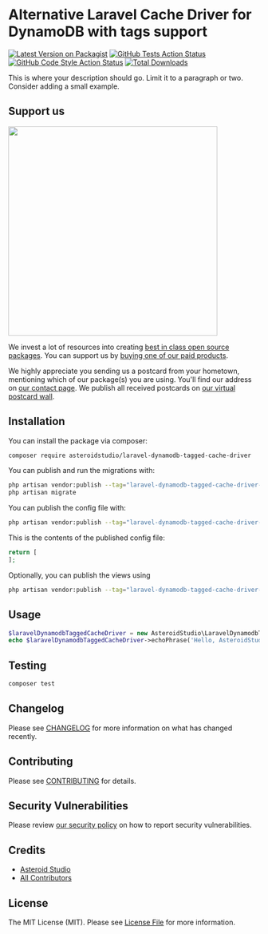 # Alternative Laravel Cache Driver for DynamoDB with tags support

[![Latest Version on Packagist](https://img.shields.io/packagist/v/asteroidstudio/laravel-dynamodb-tagged-cache-driver.svg?style=flat-square)](https://packagist.org/packages/asteroidstudio/laravel-dynamodb-tagged-cache-driver)
[![GitHub Tests Action Status](https://img.shields.io/github/workflow/status/asteroidstudio/laravel-dynamodb-tagged-cache-driver/run-tests?label=tests)](https://github.com/asteroidstudio/laravel-dynamodb-tagged-cache-driver/actions?query=workflow%3Arun-tests+branch%3Amain)
[![GitHub Code Style Action Status](https://img.shields.io/github/workflow/status/asteroidstudio/laravel-dynamodb-tagged-cache-driver/Check%20&%20fix%20styling?label=code%20style)](https://github.com/asteroidstudio/laravel-dynamodb-tagged-cache-driver/actions?query=workflow%3A"Check+%26+fix+styling"+branch%3Amain)
[![Total Downloads](https://img.shields.io/packagist/dt/asteroidstudio/laravel-dynamodb-tagged-cache-driver.svg?style=flat-square)](https://packagist.org/packages/asteroidstudio/laravel-dynamodb-tagged-cache-driver)

This is where your description should go. Limit it to a paragraph or two. Consider adding a small example.

## Support us

[<img src="https://github-ads.s3.eu-central-1.amazonaws.com/laravel-dynamodb-tagged-cache-driver.jpg?t=1" width="419px" />](https://spatie.be/github-ad-click/laravel-dynamodb-tagged-cache-driver)

We invest a lot of resources into creating [best in class open source packages](https://spatie.be/open-source). You can support us by [buying one of our paid products](https://spatie.be/open-source/support-us).

We highly appreciate you sending us a postcard from your hometown, mentioning which of our package(s) you are using. You'll find our address on [our contact page](https://spatie.be/about-us). We publish all received postcards on [our virtual postcard wall](https://spatie.be/open-source/postcards).

## Installation

You can install the package via composer:

```bash
composer require asteroidstudio/laravel-dynamodb-tagged-cache-driver
```

You can publish and run the migrations with:

```bash
php artisan vendor:publish --tag="laravel-dynamodb-tagged-cache-driver-migrations"
php artisan migrate
```

You can publish the config file with:

```bash
php artisan vendor:publish --tag="laravel-dynamodb-tagged-cache-driver-config"
```

This is the contents of the published config file:

```php
return [
];
```

Optionally, you can publish the views using

```bash
php artisan vendor:publish --tag="laravel-dynamodb-tagged-cache-driver-views"
```

## Usage

```php
$laravelDynamodbTaggedCacheDriver = new AsteroidStudio\LaravelDynamodbTaggedCacheDriver();
echo $laravelDynamodbTaggedCacheDriver->echoPhrase('Hello, AsteroidStudio!');
```

## Testing

```bash
composer test
```

## Changelog

Please see [CHANGELOG](CHANGELOG.md) for more information on what has changed recently.

## Contributing

Please see [CONTRIBUTING](.github/CONTRIBUTING.md) for details.

## Security Vulnerabilities

Please review [our security policy](../../security/policy) on how to report security vulnerabilities.

## Credits

- [Asteroid Studio](https://github.com/asteroidstudio)
- [All Contributors](../../contributors)

## License

The MIT License (MIT). Please see [License File](LICENSE.md) for more information.
